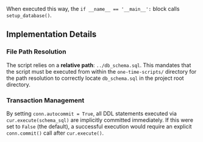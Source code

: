 When executed this way, the `if __name__ == '__main__':` block calls `setup_database()`.

## Implementation Details

### File Path Resolution

The script relies on a **relative path**: `../db_schema.sql`. This mandates that the script must be executed from within the `one-time-scripts/` directory for the path resolution to correctly locate `db_schema.sql` in the project root directory.

### Transaction Management

By setting `conn.autocommit = True`, all DDL statements executed via `cur.execute(schema_sql)` are implicitly committed immediately. If this were set to `False` (the default), a successful execution would require an explicit `conn.commit()` call after `cur.execute()`.